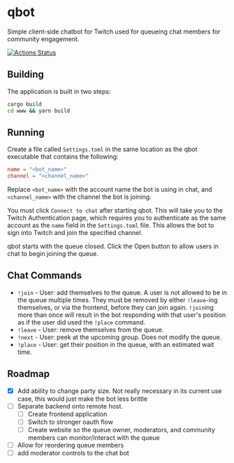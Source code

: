 # qbot
Simple client-side chatbot for Twitch used for queueing chat members for community engagement. 

[![Actions Status](https://github.com/trollham/qbot/workflows/CI/badge.svg)](https://github.com/trollham/qbot/actions)

## Building
The application is built in two steps:
```bash
cargo build
cd www && yarn build
```
## Running
Create a file called `Settings.toml` in the same location as the qbot executable that contains the following:
```toml
name = "<bot_name>"
channel = "<channel_name>"
```
Replace `<bot_name>` with the account name the bot is using in chat, and `<channel_name>` with the channel the bot is joining. 

You must click `Connect to chat` after starting qbot. This will take you to the Twitch Authentication page, which requires you to authenticate as the same account as the `name` field in the `Settings.toml` file. This allows the bot to sign into Twitch and join the specified channel. 

qbot starts with the queue closed. Click the Open button to allow users in chat to begin joining the queue. 

## Chat Commands
* `!join` - User: add themselves to the queue. A user is not allowed to be in the queue multiple times. They must be removed by either `!leave`-ing themselves, or via the frontend, before they can join again. `!join`ing more than once will result in the bot responding with that user's position as if the user did used the  `!place` command.
* `!leave` - User: remove themselves from the queue.
* `!next` - User: peek at the upcoming group. Does not modify the queue.
* `!place` - User: get their position in the queue, with an estimated wait time.

## Roadmap
- [x] Add ability to change party size. Not really necessary in its current use case, this would just make the bot less brittle
- [ ] Separate backend onto remote host.
  - [ ] Create frontend application
  - [ ] Switch to stronger oauth flow
  - [ ] Create website so the queue owner, moderators, and community members can monitor/interact with the queue
- [ ] Allow for reordering queue members
- [ ] add moderator controls to the chat bot
